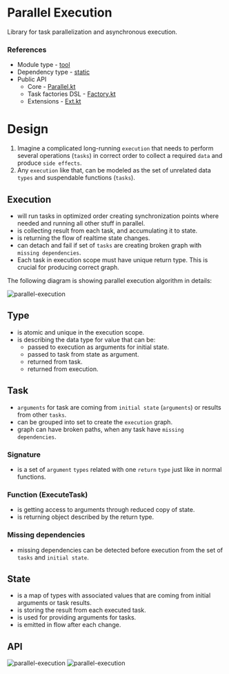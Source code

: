 # Parallel Execution

Library for task parallelization and asynchronous execution.

### References

* Module type - [tool](../../docs/architecture.md#tool)
* Dependency type - [static](../../docs/architecture.md#static_dependencies)
* Public API
    * Core - [Parallel.kt](./src/main/kotlin/flank/exection/parallel/Parallel.kt)
    * Task factories DSL - [Factory.kt](./src/main/kotlin/flank/exection/parallel/Factory.kt)
    * Extensions - [Ext.kt](./src/main/kotlin/flank/exection/parallel/Ext.kt)

# Design

1. Imagine a complicated long-running `execution` that needs to perform several operations (`tasks`) in correct order to collect a required `data` and produce `side effects`.
2. Any `execution` like that, can be modeled as the set of unrelated data `types` and suspendable functions (`tasks`).

## Execution

* will run tasks in optimized order creating synchronization points where needed and running all other stuff in parallel.
* is collecting result from each task, and accumulating it to state.
* is returning the flow of realtime state changes.
* can detach and fail if set of `tasks` are creating broken graph with `missing dependencies`.
* Each task in execution scope must have unique return type. This is crucial for producing correct graph.

The following diagram is showing parallel execution algorithm in details:

![parallel-execution](http://www.plantuml.com/plantuml/proxy?cache=no&fmt=svg&src=https://raw.githubusercontent.com/Flank/flank/2001_Implement_tool_for_parallel_execution/docs/hld/parallel-execution.puml)

## Type

* is atomic and unique in the execution scope.
* is describing the data type for value that can be:
    * passed to execution as arguments for initial state. 
    * passed to task from state as argument.
    * returned from task.
    * returned from execution.

## Task

* `arguments` for task are coming from `initial state` (`arguments`) or results from other `tasks`.
* can be grouped into set to create the `execution` graph.
* graph can have broken paths, when any task have `missing dependencies`.

### Signature

* is a set of `argument` `types` related with one `return` `type` just like in normal functions.

### Function (ExecuteTask)

* is getting access to arguments through reduced copy of state.
* is returning object described by the return type.

### Missing dependencies

* missing dependencies can be detected before execution from the set of `tasks` and `initial state`.

## State

* is a map of types with associated values that are coming from initial arguments or task results.
* is storing the result from each executed task.
* is used for providing arguments for tasks.
* is emitted in flow after each change. 

## API

![parallel-execution](http://www.plantuml.com/plantuml/proxy?cache=no&fmt=svg&src=https://raw.githubusercontent.com/Flank/flank/2001_Implement_tool_for_parallel_execution/docs/hld/parallel-execution-api-functions.puml)
![parallel-execution](http://www.plantuml.com/plantuml/proxy?cache=no&fmt=svg&src=https://raw.githubusercontent.com/Flank/flank/2001_Implement_tool_for_parallel_execution/docs/hld/parallel-execution-api-structures.puml)
